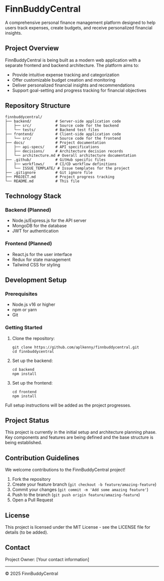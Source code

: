 # FinnBuddyCentral

A comprehensive personal finance management platform designed to help users track expenses, create budgets, and receive personalized financial insights.

## Project Overview

FinnBuddyCentral is being built as a modern web application with a separate frontend and backend architecture. The platform aims to:

- Provide intuitive expense tracking and categorization
- Offer customizable budget creation and monitoring
- Deliver personalized financial insights and recommendations
- Support goal-setting and progress tracking for financial objectives

## Repository Structure

```
finnbuddycentral/
├── backend/           # Server-side application code
│   ├── src/           # Source code for the backend
│   └── tests/         # Backend test files
├── frontend/          # Client-side application code
│   └── src/           # Source code for the frontend
├── docs/              # Project documentation
│   ├── api-specs/     # API specifications
│   ├── decisions/     # Architecture decision records
│   └── architecture.md # Overall architecture documentation
├── .github/           # GitHub specific files
│   ├── workflows/     # CI/CD workflow definitions
│   └── ISSUE_TEMPLATE/ # Issue templates for the project
├── .gitignore         # Git ignore file
├── PROJECT.md         # Project progress tracking
└── README.md          # This file
```

## Technology Stack

### Backend (Planned)
- Node.js/Express.js for the API server
- MongoDB for the database
- JWT for authentication

### Frontend (Planned)
- React.js for the user interface
- Redux for state management
- Tailwind CSS for styling

## Development Setup

### Prerequisites
- Node.js v16 or higher
- npm or yarn
- Git

### Getting Started
1. Clone the repository:
   ```
   git clone https://github.com/aplkenny/finnbuddycentral.git
   cd finnbuddycentral
   ```

2. Set up the backend:
   ```
   cd backend
   npm install
   ```

3. Set up the frontend:
   ```
   cd frontend
   npm install
   ```

Full setup instructions will be added as the project progresses.

## Project Status

This project is currently in the initial setup and architecture planning phase. Key components and features are being defined and the base structure is being established.

## Contribution Guidelines

We welcome contributions to the FinnBuddyCentral project!

1. Fork the repository
2. Create your feature branch (`git checkout -b feature/amazing-feature`)
3. Commit your changes (`git commit -m 'Add some amazing feature'`)
4. Push to the branch (`git push origin feature/amazing-feature`)
5. Open a Pull Request

## License

This project is licensed under the MIT License - see the LICENSE file for details (to be added).

## Contact

Project Owner: [Your contact information]

---

© 2025 FinnBuddyCentral